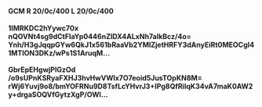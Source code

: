 #### GCM R 20/0c/400 L 20/0c/400
**1IMRKDC2hYywc70x**<br/>**nQOVNt4sg9dCtFIaYp0446nZIDX4ALxNh7aIkBcz/4o=**<br/>**Ynh/H3gJqqpGYw6QkJ1x561bRaaVb2YMlZjetHRFY3dAnyEiRt0MEOCgI41MTlON3DKz/wPs1S1AruqM...**<br/><br/>
**GbrEpEHgwjPlGzOd**<br/>**/o9sUPnKSRyaFXHJ3hvHwVWlx7O7eoid5JusTOpKN8M=**<br/>**rWj6Yuvj9o8/bmYOFRNu9D8TsfLcYHvrJ3+IPg8QfRilqK34vA7maK0AW2y+drgaSOQVfGytzXgP/OWl...**